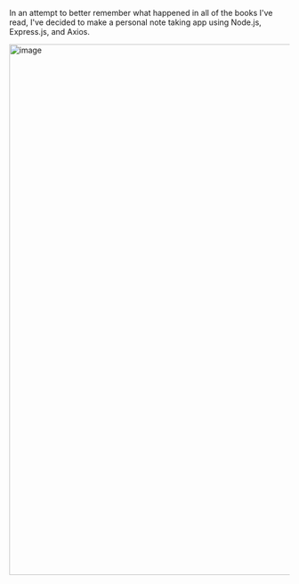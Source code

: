 In an attempt to better remember what happened in all of the books I've read, I've decided to make a personal note taking app using Node.js, Express.js, and Axios.

<img width="1856" height="954" alt="image" src="https://github.com/user-attachments/assets/87f94633-0a03-47f1-8767-66d76fd34c14" />
